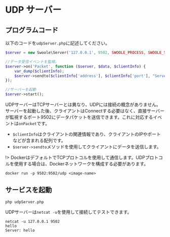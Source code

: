 # UDP サーバー

## プログラムコード

以下のコードを`udpServer.php`に記述してください。

```php
$server = new Swoole\Server('127.0.0.1', 9502, SWOOLE_PROCESS, SWOOLE_SOCK_UDP);

//データ受信イベントを監視。
$server->on('Packet', function ($server, $data, $clientInfo) {
    var_dump($clientInfo);
    $server->sendto($clientInfo['address'], $clientInfo['port'], "Server：{$data}");
});

//サーバーを起動
$server->start();
```

UDPサーバーはTCPサーバーとは異なり、UDPには接続の概念がありません。サーバーを起動した後、クライアントはConnectする必要はなく、直接サーバーが監視するポート9502にデータパケットを送信できます。これに対応するイベントは`onPacket`です。

* `$clientInfo`はクライアントの関連情報であり、クライアントのIPやポートなどが含まれる配列です。
* `$server->sendto`メソッドを使用してクライアントにデータを送信します。

!> DockerはデフォルトでTCPプロトコルを使用して通信します。UDPプロトコルを使用する場合は、Dockerネットワークを構成する必要があります。  
```shell
docker run -p 9502:9502/udp <image-name>
```

## サービスを起動

```shell
php udpServer.php
```

UDPサーバーは`netcat -u`を使用して接続してテストできます。

```shell
netcat -u 127.0.0.1 9502
hello
Server: hello
```
